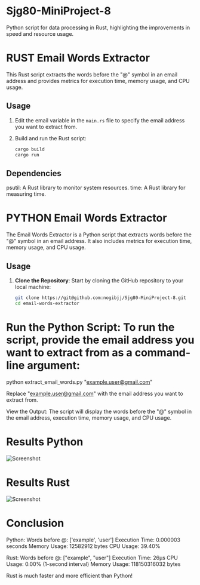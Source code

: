 # Sjg80-MiniProject-8
Python script for data processing in Rust, highlighting the improvements in speed and resource usage.

# RUST Email Words Extractor

This Rust script extracts the words before the "@" symbol in an email address and provides metrics for execution time, memory usage, and CPU usage.

## Usage

1. Edit the email variable in the `main.rs` file to specify the email address you want to extract from.
   
2. Build and run the Rust script:

   ```bash
   cargo build
   cargo run

## Dependencies
psutil: A Rust library to monitor system resources.
time: A Rust library for measuring time.
   
# PYTHON Email Words Extractor

The Email Words Extractor is a Python script that extracts words before the "@" symbol in an email address. It also includes metrics for execution time, memory usage, and CPU usage.

## Usage

1. **Clone the Repository**: Start by cloning the GitHub repository to your local machine:

   ```bash
   git clone https://git@github.com:nogibjj/Sjg80-MiniProject-8.git
   cd email-words-extractor

# Run the Python Script: To run the script, provide the email address you want to extract from as a command-line argument:

python extract_email_words.py "example.user@gmail.com"

Replace "example.user@gmail.com" with the email address you want to extract from.

View the Output: The script will display the words before the "@" symbol in the email address, execution time, memory usage, and CPU usage.

# Results Python

![Screenshot](images/Python.png)

# Results Rust
![Screenshot](images/Rust.png)

# Conclusion

Python:
Words before @: ['example', 'user']
Execution Time: 0.000003 seconds
Memory Usage: 12582912 bytes
CPU Usage: 39.40%

Rust: 
Words before @: ["example", "user"]
Execution Time: 26µs
CPU Usage: 0.00% (1-second interval)
Memory Usage: 118150316032 bytes


Rust is much faster and more efficient than Python!

